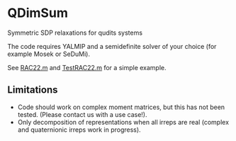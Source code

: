 # QDimSum

Symmetric SDP relaxations for qudits systems

The code requires YALMIP and a semidefinite solver of your choice (for example Mosek or SeDuMi).

See [RAC22.m](https://github.com/denisrosset/qdimsum/blob/master/RAC22.m) and [TestRAC22.m](https://github.com/denisrosset/qdimsum/blob/master/TestRAC22.m) for a simple example.


## Limitations

- Code should work on complex moment matrices, but this has not been tested. (Please contact us with a use case!).
- Only decomposition of representations when all irreps are real (complex and quaternionic irreps work in progress).
